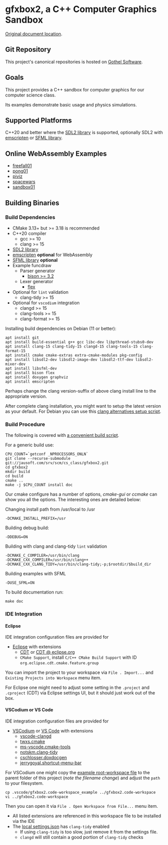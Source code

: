 # gfxbox2, a C++ Computer Graphics Sandbox

[Original document location](https://jausoft.com/cgit/cs_class/gfxbox2.git/about/).

## Git Repository
This project's canonical repositories is hosted on [Gothel Software](https://jausoft.com/cgit/cs_class/gfxbox2.git/).

## Goals
This project provides a C++ sandbox for computer graphics for our computer science class.

Its examples demonstrate basic usage and physics simulations.

## Supported Platforms
C++20 and better where the [SDL2 library](https://www.libsdl.org/) is supported, 
optionally SDL2 with [emscripten](https://emscripten.org/) or [SFML library](https://www.sfml-dev.org/).

## Online WebAssembly Examples
* [freefall01](https://jausoft.com/projects/gfxbox2/freefall01.html)
* [pong01](https://jausoft.com/projects/gfxbox2/pong01.html)
* [piviz](https://jausoft.com/projects/gfxbox2/piviz.html)
* [spacewars](https://jausoft.com/projects/gfxbox2/spacewars.html)
* [sandbox01](https://jausoft.com/projects/gfxbox2/sandbox01.html)

## Building Binaries

### Build Dependencies
- CMake 3.13+ but >= 3.18 is recommended
- C++20 compiler
  - gcc >= 10
  - clang >= 15
- [SDL2 library](https://www.libsdl.org/) 
- [emscripten](https://emscripten.org/) **optional** for WebAssembly
- [SFML library](https://www.sfml-dev.org/) **optional**
- Example funcdraw
    - Parser generator
        - [bison >= 3.2](https://www.gnu.org/software/bison/manual/) 
    - Lexer generator
        - [flex](https://github.com/westes/flex)
- Optional for `lint` validation
  - clang-tidy >= 15
- Optional for `vscodium` integration
  - clangd >= 15
  - clang-tools >= 15
  - clang-format >= 15


Installing build dependencies on Debian (11 or better):
~~~~~~~~~~~~~~~~~~~~~~~~~~~~~~~~~~~~~~~~~~~~~~~~~~~~~~~~~~~~~~~~~~{.sh}
apt install git
apt install build-essential g++ gcc libc-dev libpthread-stubs0-dev 
apt install clang-15 clang-tidy-15 clangd-15 clang-tools-15 clang-format-15
apt install cmake cmake-extras extra-cmake-modules pkg-config
apt install libsdl2-dev libsdl2-image-dev libsdl2-ttf-dev libsdl2-mixer-dev
apt install libsfml-dev
apt install bison flex
apt install doxygen graphviz
apt install emscripten
~~~~~~~~~~~~~~~~~~~~~~~~~~~~~~~~~~~~~~~~~~~~~~~~~~~~~~~~~~~~~~~~~~

Perhaps change the clang version-suffix of above clang install line to the appropriate version.

After complete clang installation, you might want to setup the latest version as your default.
For Debian you can use this [clang alternatives setup script](https://jausoft.com/cgit/cs_class/gfxbox2.git/tree/scripts/setup_clang_alternatives.sh).

### Build Procedure
The following is covered with [a convenient build script](https://jausoft.com/cgit/cs_class/gfxbox2.git/tree/scripts/build.sh).

For a generic build use:
~~~~~~~~~~~~~~~~~~~~~~~~~~~~~~~~~~~~~~~~~~~~~~~~~~~~~~~~~~~~~{.sh}
CPU_COUNT=`getconf _NPROCESSORS_ONLN`
git clone --recurse-submodule git://jausoft.com/srv/scm/cs_class/gfxbox2.git
cd gfxbox2
mkdir build
cd build
cmake ..
make -j $CPU_COUNT install doc
~~~~~~~~~~~~~~~~~~~~~~~~~~~~~~~~~~~~~~~~~~~~~~~~~~~~~~~~~~~~~

Our cmake configure has a number of options, *cmake-gui* or *ccmake* can show
you all the options. The interesting ones are detailed below:

Changing install path from /usr/local to /usr
~~~~~~~~~~~~~
-DCMAKE_INSTALL_PREFIX=/usr
~~~~~~~~~~~~~

Building debug build:
~~~~~~~~~~~~~
-DDEBUG=ON
~~~~~~~~~~~~~

Building with clang and clang-tidy `lint` validation
~~~~~~~~~~~~~
-DCMAKE_C_COMPILER=/usr/bin/clang 
-DCMAKE_CXX_COMPILER=/usr/bin/clang++ 
-DCMAKE_CXX_CLANG_TIDY=/usr/bin/clang-tidy;-p;$rootdir/$build_dir
~~~~~~~~~~~~~

Building examples with SFML
~~~~~~~~~~~~~
-DUSE_SFML=ON
~~~~~~~~~~~~~

To build documentation run: 
~~~~~~~~~~~~~
make doc
~~~~~~~~~~~~~

### IDE Integration

#### Eclipse 
IDE integration configuration files are provided for 
- [Eclipse](https://download.eclipse.org/eclipse/downloads/) with extensions
  - [CDT](https://github.com/eclipse-cdt/) or [CDT @ eclipse.org](https://projects.eclipse.org/projects/tools.cdt)
  - `CMake Support`, install `C/C++ CMake Build Support` with ID `org.eclipse.cdt.cmake.feature.group`

You can import the project to your workspace via `File . Import...` and `Existing Projects into Workspace` menu item.

For Eclipse one might need to adjust some setting in the `.project` and `.cproject` (CDT) 
via Eclipse settings UI, but it should just work out of the box.

#### VSCodium or VS Code

IDE integration configuration files are provided for 
- [VSCodium](https://vscodium.com/) or [VS Code](https://code.visualstudio.com/) with extensions
  - [vscode-clangd](https://github.com/clangd/vscode-clangd)
  - [twxs.cmake](https://github.com/twxs/vs.language.cmake)
  - [ms-vscode.cmake-tools](https://github.com/microsoft/vscode-cmake-tools)
  - [notskm.clang-tidy](https://github.com/notskm/vscode-clang-tidy)
  - [cschlosser.doxdocgen](https://github.com/cschlosser/doxdocgen)
  - [jerrygoyal.shortcut-menu-bar](https://github.com/GorvGoyl/Shortcut-Menu-Bar-VSCode-Extension)

For VSCodium one might copy the [example root-workspace file](https://jausoft.com/cgit/cs_class/gfxbox2.git/tree/.vscode/gfxbox2.code-workspace_example)
to the parent folder of this project (*note the filename change*) and adjust the `path` to your filesystem.
~~~~~~~~~~~~~
cp .vscode/gfxbox2.code-workspace_example ../gfxbox2.code-workspace
vi ../gfxbox2.code-workspace
~~~~~~~~~~~~~
Then you can open it via `File . Open Workspace from File...` menu item.
- All listed extensions are referenced in this workspace file to be installed via the IDE
- The [local settings.json](.vscode/settings.json) has `clang-tidy` enabled
  - If using `clang-tidy` is too slow, just remove it from the settings file.
  - `clangd` will still contain a good portion of `clang-tidy` checks

